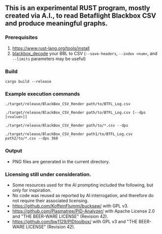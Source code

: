 ## This is an experimental RUST program, mostly created via A.I., to read Betaflight Blackbox CSV and produce meaningful graphs.

### Prerequisites

1. https://www.rust-lang.org/tools/install
2. [blackbox_decode](https://github.com/betaflight/blackbox-tools) your BBL to CSV (`--save-headers`, `--index <num>`, and `--limits` parameters may be useful)

### Build

```shell
cargo build --release
```

### Example execution commands
```shell
./target/release/BlackBox_CSV_Render path/to/BTFL_Log.csv
```
```shell
./target/release/BlackBox_CSV_Render path/to/BTFL_Log.csv [--dps [<value>]]
```
```shell
./target/release/BlackBox_CSV_Render path/to/*.csv --dps
```
```shell
./target/release/BlackBox_CSV_Render path1/to/BTFL_Log.csv path2/to/*.csv --dps 360
```

### Output
- PNG files are generated in the current directory.

### Licensing still under consideration.
- Some resources used for the AI prompting included the following, but only for inspiration.
- No code was reused as reported by AI interrogation, and therefore do not require their associated licensing.
- https://github.com/KoffeinFlummi/bucksaw/ with GPL v3.
- https://github.com/Plasmatree/PID-Analyzer/ with Apache License 2.0 and "THE BEER-WARE LICENSE" (Revision 42).
- https://github.com/bw1129/PIDtoolbox/ with GPL v3 and "THE BEER-WARE LICENSE" (Revision 42).
